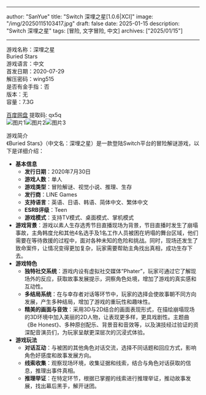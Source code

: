 
---
author: "SanYue"
title: "Switch 深埋之星[1.0.6|XCI]"
image: "/img/20250115103417.jpg"
draft: false
date: 2025-01-15
description: "Switch 深埋之星"
tags: [冒险, 文字冒险, 中文]
archives: ["2025/01/15"]

---

游戏名称：深埋之星   
Buried Stars    
游戏语言：中文  
首发日期：2020-07-29  
解压密码：wing515  
是否有金手指：否  
版本：无   
容量：7.3G

[百度网盘](https://pan.baidu.com/s/10mVsuhLKpwuxSXNeW6uL8A) 提取码: qx5q  
![图片1](/img/62c2ec.jpg)![图片2](/img/982fbb.jpg)![图片3](/img/ab0990.jpg)  

游戏简介  
《Buried Stars》（中文名：深埋之星）是一款登陆Switch平台的冒险解谜游戏，以下是详细介绍：
- **基本信息**
    - **发行日期**：2020年7月30日
    - **游戏人数**：单人
    - **游戏类型**：冒险解谜、视觉小说、推理、生存
    - **发行商**：LINE Games
    - **支持语言**：英语、日语、韩语、简体中文、繁体中文
    - **ESRB评级**：Teen
    - **游戏模式**：支持TV模式、桌面模式、掌机模式
- **游戏背景**：游戏以素人生存选秀节目直播现场为背景，节目直播时发生了崩塌事故，主角韩度允和其他4名选手及1名工作人员被困在坍塌的舞台区域，他们需要在等待救援的过程中，面对各种未知的危险和挑战。同时，现场还发生了致命案件，让情况变得更加复杂，玩家需要帮助主角找出真相，成功生存下去。
- **游戏特色**
    - **独特社交系统**：游戏内设有虚拟社交媒体“Phater”，玩家可通过它了解现场外的反应，获取故事发展提示，洞察角色处境，增加了游戏的真实感和互动性。
    - **多结局系统**：在与幸存者对话等环节中，玩家的选择会使故事朝不同方向发展，产生多种结局，增加了游戏的重玩性和趣味性。
    - **精美的画面与音效**：采用3D与2D结合的画面表现形式，在描绘崩塌现场的3D环境中加入美丽的2D人物，让表现更多样，更具戏剧性。主题曲《Be Honest》、多种原创配乐、背景音和音效等，以及演技经过验证的资深配音演员们，为玩家呈献更深层次的沉浸式体验。
- **游戏玩法**
    - **对话互动**：与被困的其他角色对话交流，选择不同话题和回应方式，影响角色好感度和故事发展方向。
    - **线索收集**：观察现场环境，收集证据和线索，结合与角色对话获取的信息，推理出事件真相。
    - **推理举证**：在特定环节，根据已掌握的线索进行推理举证，推动故事发展，找出幕后黑手，解开谜团。
